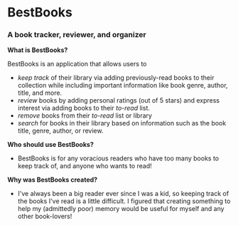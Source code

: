 # BestBooks

### A book tracker, reviewer, and  organizer

**What is BestBooks?**

BestBooks is an application that allows users to 
- *keep track* of their library via adding previously-read books to their collection while including important 
information like book genre, author, title, and more. 
- *review* books by adding personal ratings (out of 5 stars) and express interest via adding books to their 
*to-read* list.
- *remove* books from their *to-read* list or library
- *search* for books in their library based on information such as the book title, genre, author, or review.

**Who should use BestBooks?**
- BestBooks is for any voracious readers who have too many books to keep track of, and anyone who wants
to read!

**Why was BestBooks created?**
- I've always been a big reader ever since I was a kid, so keeping track of the books I've read is a little 
difficult. I figured that creating something to help my (admittedly poor) memory would be useful for 
myself and any other book-lovers!

  